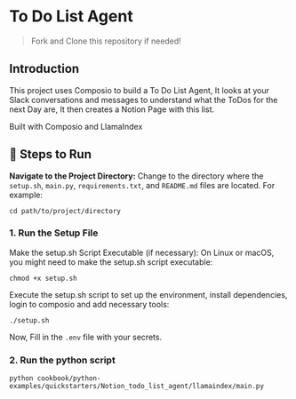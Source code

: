 # To Do List Agent
> Fork and Clone this repository if needed!

## Introduction
This project uses Composio to build a To Do List Agent, It looks at your Slack conversations and messages to understand what the ToDos for the next Day are, It then creates a Notion Page with this list.

Built with Composio and LlamaIndex


## 👣 Steps to Run
**Navigate to the Project Directory:**
Change to the directory where the `setup.sh`, `main.py`, `requirements.txt`, and `README.md` files are located. For example:
```shell
cd path/to/project/directory
```

### 1. Run the Setup File
Make the setup.sh Script Executable (if necessary):
On Linux or macOS, you might need to make the setup.sh script executable:
```shell
chmod +x setup.sh
```
Execute the setup.sh script to set up the environment, install dependencies, login to composio and 
add necessary tools:
```shell
./setup.sh
```
Now, Fill in the `.env` file with your secrets.

### 2. Run the python script
```shell
python cookbook/python-examples/quickstarters/Notion_todo_list_agent/llamaindex/main.py
```
